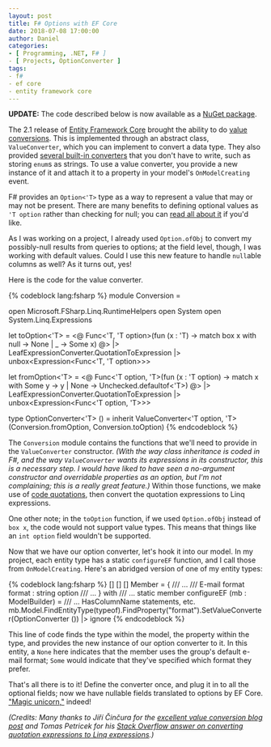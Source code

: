 ```yaml
---
layout: post
title: F# Options with EF Core
date: 2018-07-08 17:00:00
author: Daniel
categories:
- [ Programming, .NET, F# ]
- [ Projects, OptionConverter ]
tags:
- f#
- ef core
- entity framework core
---
```

**UPDATE:** The code described below is now available as a [NuGet package][ng].

The 2.1 release of [Entity Framework Core][efcore] brought the ability to do [value conversions][vc]. This is implemented through an abstract class, `ValueConverter`, which you can implement to convert a data type. They also provided [several built-in converters][bic] that you don't have to write, such as storing `enum`s as strings. To use a value converter, you provide a new instance of it and attach it to a property in your model's `OnModelCreating` event.

F# provides an `Option<'T>` type as a way to represent a value that may or may not be present. There are many benefits to defining optional values as `'T option` rather than checking for null; you can [read all about it][opt] if you'd like.

As I was working on a project, I already used `Option.ofObj` to convert my possibly-null results from queries to options; at the field level, though, I was working with default values. Could I use this new feature to handle `null`able columns as well? As it turns out, yes!

Here is the code for the value converter.

{% codeblock lang:fsharp %}
module Conversion =
  
  open Microsoft.FSharp.Linq.RuntimeHelpers
  open System
  open System.Linq.Expressions

  let toOption<'T> =
    <@ Func<'T, 'T option>(fun (x : 'T) -> match box x with null -> None | _ -> Some x) @>
    |> LeafExpressionConverter.QuotationToExpression
    |> unbox<Expression<Func<'T, 'T option>>>
  
  let fromOption<'T> =
    <@ Func<'T option, 'T>(fun (x : 'T option) -> match x with Some y -> y | None -> Unchecked.defaultof<'T>) @>
    |> LeafExpressionConverter.QuotationToExpression
    |> unbox<Expression<Func<'T option, 'T>>>

type OptionConverter<'T> () =
  inherit ValueConverter<'T option, 'T> (Conversion.fromOption, Conversion.toOption)
{% endcodeblock %}

The `Conversion` module contains the functions that we'll need to provide in the `ValueConverter` constructor. _(With the way class inheritance is coded in F#, and the way `ValueConverter` wants its expressions in its constructor, this is a necessary step. I would have liked to have seen a no-argument constructor and overridable properties as an option, but I'm not complaining; this is a really great feature.)_ Within those functions, we make use of [code quotations][quot], then convert the quotation expressions to Linq expressions.

One other note; in the `toOption` function, if we used `Option.ofObj` instead of `box x`, the code would not support value types. This means that things like an `int option` field wouldn't be supported.

Now that we have our option converter, let's hook it into our model. In my project, each entity type has a static `configureEF` function, and I call those from `OnModelCreating`. Here's an abridged version of one of my entity types:

{% codeblock lang:fsharp %}
  [<CLIMutable>]
  [<NoEquality>]
  [<NoComparison>]
  Member =
  { /// ...
    /// E-mail format
    format : string option
    /// ...
    }
  with
    /// ...
    static member configureEF (mb : ModelBuilder) =
      /// ... HasColumnName statements, etc.
      mb.Model.FindEntityType(typeof<Member>).FindProperty("format").SetValueConverter(OptionConverter<string> ())
      |> ignore
{% endcodeblock %}

This line of code finds the type within the model, the property within the type, and provides the new instance of our option converter to it. In this entity, a `None` here indicates that the member uses the group's default e-mail format; `Some` would indicate that they've specified which format they prefer.

That's all there is to it! Define the converter once, and plug it in to all the optional fields; now we have nullable fields translated to options by EF Core. ["Magic unicorn,"][mu] indeed!

_(Credits: Many thanks to Jiří Činčura for the [excellent value conversion blog post][vcblog] and Tomas Petricek for his [Stack Overflow answer on converting quotation expressions to Linq expressions][so].)_

[efcore]: https://docs.microsoft.com/en-us/ef/core/
[vc]: https://docs.microsoft.com/en-us/ef/core/modeling/value-conversions
[bic]: https://docs.microsoft.com/en-us/ef/core/modeling/value-conversions#built-in-converters
[opt]: https://docs.microsoft.com/en-us/dotnet/fsharp/language-reference/options
[quot]: https://docs.microsoft.com/en-us/dotnet/fsharp/language-reference/code-quotations
[mu]: https://twitter.com/efmagicunicorns
[vcblog]: https://www.tabsoverspaces.com/233708-using-value-converter-for-custom-encryption-of-field-on-entity-framework-core-2-1
[so]: https://stackoverflow.com/a/23146624
[ng]: https://www.nuget.org/packages/FSharp.EFCore.OptionConverter/
